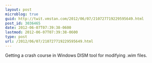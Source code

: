 ```yaml
---
layout: post
microblog: true
guid: http://twit.vmstan.com/2012/06/07/210727719229595649.html
post_id: 3036465
date: 2012-06-07T07:39:38-0600
lastmod: 2012-06-07T07:39:38-0600
type: post
url: /2012/06/07/210727719229595649.html
---
```

Getting a crash course in Windows DISM tool for modifying .wim files.
